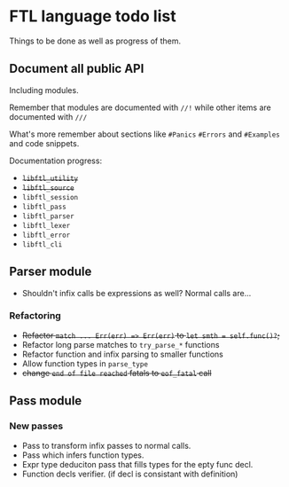 # FTL language todo list

Things to be done as well as progress of them.

## Document all public API

Including modules.

Remember that modules are documented with `//!`
while other items are documented with `///`

What's more remember about sections like `#Panics` `#Errors` and `#Examples`
and code snippets.

Documentation progress:

* ~~`libftl_utility`~~
* ~~`libftl_source`~~
* `libftl_session`
* `libftl_pass`
* `libftl_parser`
* `libftl_lexer`
* `libftl_error`
* `libftl_cli`

## Parser module

* Shouldn't infix calls be expressions as well? Normal calls are...

### Refactoring

* ~~Refactor `match ... Err(err) => Err(err)` to `let smth = self.func()?`;~~
* Refactor long parse matches to `try_parse_*` functions
* Refactor function and infix parsing to smaller functions
* Allow function types in `parse_type`
* ~~change `end of file reached` fatals to `eof_fatal` call~~

## Pass module

### New passes

* Pass to transform infix passes to normal calls.
* Pass which infers function types.
* Expr type deduciton pass that fills types for the epty func decl.
* Function decls verifier. (if decl is consistant with definition)

